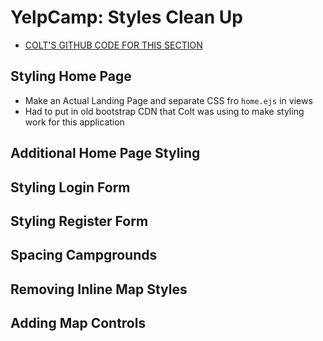 # YelpCamp: Styles Clean Up
* [COLT'S GITHUB CODE FOR THIS SECTION](https://github.com/Colt/YelpCamp/tree/9d3a45dde998964baf9c25488f6107f3a2f9990b)

## Styling Home Page
- Make an Actual Landing Page and separate CSS fro `home.ejs` in views
- Had to put in old bootstrap CDN that Colt was using to make styling work for this application

## Additional Home Page Styling

## Styling Login Form

## Styling Register Form

## Spacing Campgrounds

## Removing Inline Map Styles

## Adding Map Controls